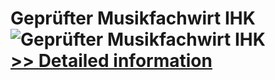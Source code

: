 # Geprüfter Musikfachwirt IHK<br />![Geprüfter Musikfachwirt IHK](https://mycommerce.akamaized.net/api/pimages/P300669622/BIG/300669622.JPG)<br />[>> Detailed information](https://secure.shareit.com/shareit/product.html?productid=300669622&affiliateid=200057808)